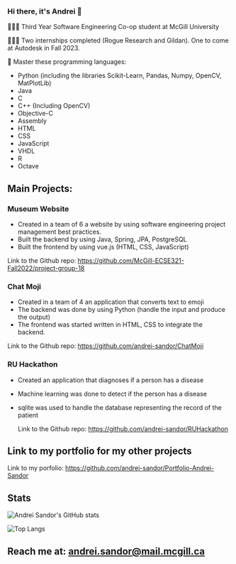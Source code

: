### Hi there, it's Andrei 👋

<!--
**andrei-sandor/andrei-sandor** is a ✨ _special_ ✨ repository because its `README.md` (this file) appears on your GitHub profile.

Here are some ideas to get you started:

- 🔭 I’m currently working on ...
- 🌱 I’m currently learning ...
- 👯 I’m looking to collaborate on ...
- 🤔 I’m looking for help with ...
- 💬 Ask me about ...
- 📫 How to reach me: ...
- 😄 Pronouns: ...
- ⚡ Fun fact: ...
-->

🧑🏻‍🎓 Third Year Software Engineering Co-op student at McGill University

👨🏻‍💻 Two internships completed (Rogue Research and Gildan). One to come at Autodesk in Fall 2023.

💪 Master these programming languages:
- Python (including the libraries Scikit-Learn, Pandas, Numpy, OpenCV, MatPlotLib)
- Java
- C
- C++ (Including OpenCV)
- Objective-C
- Assembly
- HTML
- CSS
- JavaScript
- VHDL
- R
- Octave




## Main Projects:
### Museum Website
- Created in a team of 6 a website by using software engineering project management best practices.
- Built the backend by using Java, Spring, JPA, PostgreSQL
- Built the frontend by using vue.js (HTML, CSS, JavaScript)

 Link to the Github repo: https://github.com/McGill-ECSE321-Fall2022/project-group-18


### Chat Moji
- Created in a team of 4 an application that converts text to emoji
- The backend was done by using Python (handle the input and produce the output)
- The frontend was started written in HTML, CSS to integrate the backend.
  
 Link to the Github repo: https://github.com/andrei-sandor/ChatMoji

### RU Hackathon
- Created an application that diagnoses if a person has a disease
- Machine learning was done to detect if the person has a disease
- sqlite was used to handle the database representing the record of the patient

  Link to the Github repo: https://github.com/andrei-sandor/RUHackathon

## Link to my portfolio for my other projects
Link to my porfolio: https://github.com/andrei-sandor/Portfolio-Andrei-Sandor

## Stats
 ![Andrei Sandor's GitHub stats](https://github-readme-stats.vercel.app/api?username=andrei-sandor)

![Top Langs](https://github-readme-stats.vercel.app/api/top-langs/?username=andrei-sandor)


## Reach me at: andrei.sandor@mail.mcgill.ca


